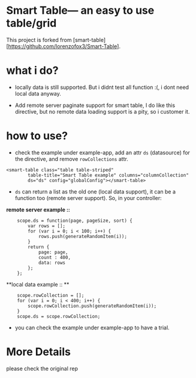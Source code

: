 # Smart Table— an easy to use table/grid 

This project is forked from [smart-table][https://github.com/lorenzofox3/Smart-Table]. 

what i do?
====
* locally data is still supported. But i didnt test all function :(, i dont need local data anyway.

* Add remote server paginate support for smart table, I do like this directive, but no remote data loading support is a pity, so i customer it.

how to use?
====
* check the example under example-app, add an attr `ds` (datasource) for the directive, and remove `rowCollections` attr.

```
<smart-table class="table table-striped" 
        table-title="Smart Table example" columns="columnCollection"
        ds="ds" config="globalConfig"></smart-table>
```

* `ds` can return a list as the old one (local data support), it can be a function too (remote server support). So, in your controller:

**remote server example ::**

```
    scope.ds = function(page, pageSize, sort) {
        var rows = [];
        for (var i = 0; i < 100; i++) {
            rows.push(generateRandomItem(i));
        }
        return {
            page: page,
            count : 400,
            data: rows
        };
    };
```

**local data example :: **
```
    scope.rowCollection = [];
    for (var i = 0; i < 400; i++) {
        scope.rowCollection.push(generateRandomItem(i));
    }
    scope.ds = scope.rowCollection;
```

* you can check the example under example-app to have a trial.


More Details
=====
please check the original rep
